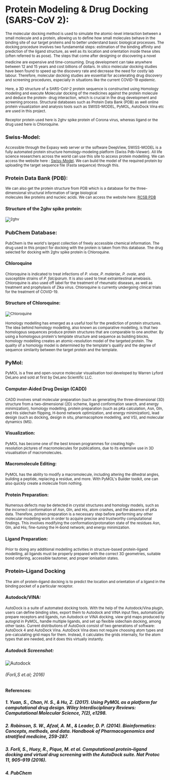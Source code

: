 # Protein Modeling & Drug Docking (SARS-CoV 2):
<sup> The molecular docking method is used to simulate the atomic-level interaction between a small molecule and a protein, allowing us to define how small molecules behave in the binding site of our target proteins and to better understand basic biological processes. The docking procedure involves two fundamental steps: estimation of the binding affinity and prediction of the ligand structure, as well as its location and orientation inside these sites (often referred to as pose).</sup> <sup> The steps that come after designing or discovering a novel medicine are expensive and time-consuming. Drug development can take anywhere between 12 and 15 years and cost billions of dollars. In silico molecular docking studies have been found to speed up the discovery rate and decrease the need for costly lab labour. Therefore, molecular docking studies are essential for accelerating drug discovery and screening procedures, especially in situations like the current COVID-19 epidemic.

<sup> Here, a 3D structure of a SARS-CoV-2 protein sequence is constructed using Homology modeling and execute Molecular docking of the medicines against the protein molecule and deduce the protein- drug interaction, which is crucial in the drug development and screening process. Structural databases such as Protein Data Bank (PDB) as well online protein visualization and analysis tools such as  SWISS-MODEL, PyMOL, AutoDock Vina etc are used in this project. <sup/> 

<sup> Receptor protein used here is 2ghv spike protein of Corona virus, whereas ligand or the drug used here is Chloroquine.<sup/>

### Swiss-Model:

<sup> Accessible through the Expasy web server or the software DeepView, SWISS-MODEL is a fully automated protein structure homology-modeling platform (Swiss Pdb-Viewer). All life science researchers across the world can use this site to access protein modelling. We can access the website here : [Swiss-Model]( https://swissmodel.expasy.org/). We can build the model of the required protein by uploading the target sequence file (Fasta sequence) through this. <sup/>

### Protein Data Bank (PDB):

<sup> We can also get the protein structure from PDB which is a database for the three-dimensional structural information of large biological molecules like proteins and nucleic acids. We can access the website here: [RCSB PDB](https://www.rcsb.org/) <sup/>

#### Structure of the 2ghv spike protein:
<sup> ![2ghv](https://github.com/preetysh/Molecular-Docking/blob/a3f090fd0e4fc9ed13873820194f98eb372473c7/2GHV.png) 

### PubChem Database:
<sup> PubChem is the world's largest collection of freely accessible chemical information. The drug used in this project for docking with the protein is taken from this database. The drug selected for docking with 2ghv spike protein is Chloroquine.

#### Chloroquine
<sup> Chloroquine is indicated to treat infections of _P. vivax_, _P. malariae_, _P. ovale_, and susceptible strains of _P. falciparum_. It is also used to treat extraintestinal amebiasis. Chloroquine is also used off label for the treatment of rheumatic diseases, as well as treatment and prophylaxis of Zika virus. Chloroquine is currently undergoing clinical trials for the treatment of COVID-19.

#### Structure of Chloroquine:
<sup> ![Chloroquine](https://github.com/preetysh/Molecular-Docking/blob/36ab48d1eba831fc90968d1fe7486dc0ef31c6be/Chloroquine_100.png)
  
<sup> Homology modelling has emerged as a useful tool for the prediction of protein structures. The idea behind homology modelling, also known as comparative modelling, is that two homologous sequences produce protein structures that are comparable to one another. By using a homologous protein's template structure and sequence as building blocks, homology modelling creates an atomic-resolution model of the targeted protein. The quality of a homology model is determined by the template's quality and the degree of sequence similarity between the target protein and the template.
 
### PyMol:

<sup> PyMOL is a free and open-source molecular visualisation tool developed by Warren Lyford DeLano and sold at first by DeLano Scientific LLC.

#### Computer-Aided Drug Design (CADD)
<sup> CADD involves small molecular preparation (such as generating the three-dimensional (3D) structure from a two-dimensional (2D) scheme, ligand conformation search, and energy minimization), homology modelling, protein preparation (such as pKa calculation, Asn, Gln, and His sidechain flipping, H-bond network optimization, and energy minimization), lead design (such as docking, design in situ, pharmacophore modelling, and VS), and molecular dynamics (MS).

#### Visualization:
<sup> PyMOL has become one of the best known programmes for creating high-resolution pictures of macromolecules for publications, due to its extensive use in 3D visualisation of macromolecules.
  
#### Macromolecule Editing:
<sup> PyMOL has the ability to modify a macromolecule, including altering the dihedral angles, building a peptide, replacing a residue, and more. With PyMOL's Builder toolkit, one can also quickly create a molecule from nothing. 

#### Protein Preparation:
<sup> Numerous defects may be detected in crystal structures and homology models, such as the incorrect conformation of Asn, Gln, and His, atom crashes, and the absence of pKa data. Therefore, protein preparation is a necessary step before performing any other molecular modelling work in order to acquire precise and trustworthy computational findings. This involves modifying the conformation/protonation state of the residues Asn, Gln, and His; fine-tuning the H-bond network; and energy minimization.
  
#### Ligand Preparation:
<sup> Prior to doing any additional modelling activities in structure-based protein-ligand modelling, all ligands must be properly prepared with the correct 3D geometries, suitable bond ordering, accessible tautomer, and proper ionisation states.
  
  
### Protein–Ligand Docking

<sup> The aim of protein–ligand docking is to predict the location and orientation of a ligand in the binding pocket of a particular receptor.
  
#### Autodock/VINA:
<sup> AutoDock is a suite of automated docking tools. With the help of the Autodock/Vina plugin, users can define binding sites, export them to Autodock and VINA input files, automatically prepare receptors and ligands, run Autodock or VINA docking, view grid maps produced by autogrid in PyMOL, handle multiple ligands, and set up flexible sidechain docking, among other tasks. Current distributions of AutoDock consist of two generations of software: AutoDock 4 and AutoDock Vina. AutoDock Vina does not require choosing atom types and pre-calculating grid maps for them. Instead, it calculates the grids internally, for the atom types that are needed, and it does this virtually instantly.

##### Autodock Screenshot:
![Autodock](https://github.com/preetysh/Molecular-Docking/blob/98733d6a1c5a3ded64dc2c249228a91a0add127a/Autodock.jpg)
###### (Forli,S et.al; 2016)
  
  
  
  
  
  
  
  
  
  
  
  
  
#### References:
  
##### 1. Yuan, S., Chan, H. S., & Hu, Z. (2017). Using PyMOL as a platform for computational drug design. Wiley Interdisciplinary Reviews: Computational Molecular Science, 7(2), e1298.
##### 2. Robinson, S. W., Afzal, A. M., & Leader, D. P. (2014). Bioinformatics: Concepts, methods, and data. Handbook of Pharmacogenomics and stratified medicine, 259-287.
##### 3. Forli, S., Huey, R., Pique, M. et al. Computational protein–ligand docking and virtual drug screening with the AutoDock suite. Nat Protoc 11, 905–919 (2016).
##### 4. PubChem
